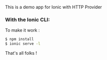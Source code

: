 This is a demo app for Ionic with HTTP Provider

### With the Ionic CLI:

To make it work :

```bash
$ npm install
$ ionic serve -l
```

That's all folks !